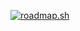 [![roadmap.sh](https://api.roadmap.sh/v1-badge/tall/6463a57d410780a6d9b60808?variant=dark&roadmaps=cpp%2Ccomputer-science%2Ccyber-security%2Cpython)](https://roadmap.sh)
